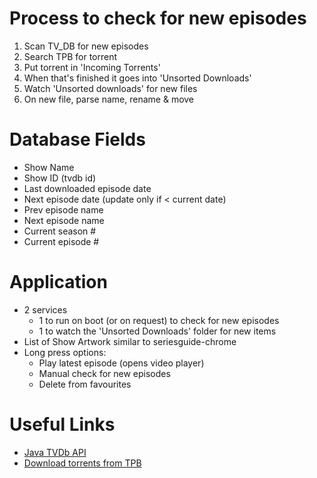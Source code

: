 Process to check for new episodes
==================================

1. Scan TV_DB for new episodes
2. Search TPB for torrent
3. Put torrent in 'Incoming Torrents'
4. When that's finished it goes into 'Unsorted Downloads'
5. Watch 'Unsorted downloads' for new files
6. On new file, parse name, rename & move


Database Fields
====================
* Show Name
* Show ID (tvdb id)
* Last downloaded episode date
* Next episode date (update only if < current date)
* Prev episode name
* Next episode name
* Current season #
* Current episode #

Application
======================
* 2 services
  * 1 to run on boot (or on request) to check for new episodes
  * 1 to watch the 'Unsorted Downloads' folder for new items
* List of Show Artwork similar to seriesguide-chrome
* Long press options:
  * Play latest episode (opens video player)
  * Manual check for new episodes
  * Delete from favourites

Useful Links
====================
* [Java TVDb API](https://github.com/Omertron/api-thetvdb)
* [Download torrents from TPB](http://www.geniouspc.com/2012/03/trick-how-to-download-pirate-bay.html)

